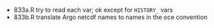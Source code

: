* 833a.R try to read each var; ok except for `HISTORY_` vars
* 833b.R translate Argo netcdf names to names in the oce convention

